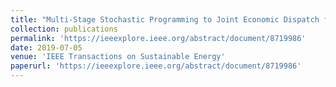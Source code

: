 ```yaml
---
title: "Multi-Stage Stochastic Programming to Joint Economic Dispatch for Energy and Reserve With Uncertain Renewable Energy"
collection: publications
permalink: 'https://ieeexplore.ieee.org/abstract/document/8719986'
date: 2019-07-05
venue: 'IEEE Transactions on Sustainable Energy'
paperurl: 'https://ieeexplore.ieee.org/abstract/document/8719986'
---
```

